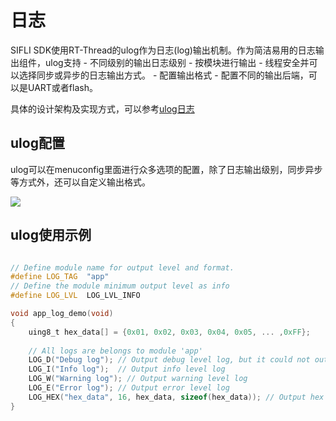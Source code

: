 # 日志

SIFLI SDK使用RT-Thread的ulog作为日志(log)输出机制。作为简洁易用的日志输出组件，ulog支持
	- 不同级别的输出日志级别
	- 按模块进行输出
	- 线程安全并可以选择同步或异步的日志输出方式。
	- 配置输出格式
	- 配置不同的输出后端，可以是UART或者flash。

具体的设计架构及实现方式，可以参考<a href="https://www.rt-thread.org/document/site/programming-manual/ulog/ulog">ulog日志</a> 

## ulog配置

ulog可以在menuconfig里面进行众多选项的配置，除了日志输出级别，同步异步等方式外，还可以自定义输出格式。

![](../../assets/logger_config.png)

## ulog使用示例

```c

// Define module name for output level and format.
#define LOG_TAG  "app"
// Define the module minimum output level as info
#define LOG_LVL  LOG_LVL_INFO

void app_log_demo(void)
{
	uing8_t hex_data[] = {0x01, 0x02, 0x03, 0x04, 0x05, ... ,0xFF};
	
	// All logs are belongs to module 'app'
	LOG_D("Debug log"); // Output debug level log, but it could not output due to module 'app' set the log level as info.
	LOG_I("Info log");  // Output info level log
	LOG_W("Warning log"); // Output warning level log
	LOG_E("Error log"); // Output error level log
	LOG_HEX("hex_data", 16, hex_data, sizeof(hex_data)); // Output hex data
}

```

